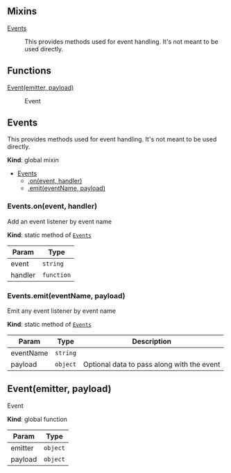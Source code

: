 ## Mixins

<dl>
<dt><a href="#Events">Events</a></dt>
<dd><p>This provides methods used for event handling. It&#39;s not meant to
be used directly.</p>
</dd>
</dl>

## Functions

<dl>
<dt><a href="#Event">Event(emitter, payload)</a></dt>
<dd><p>Event</p>
</dd>
</dl>

<a name="Events"></a>

## Events
This provides methods used for event handling. It's not meant to
be used directly.

**Kind**: global mixin  

* [Events](#Events)
    * [.on(event, handler)](#Events.on)
    * [.emit(eventName, payload)](#Events.emit)

<a name="Events.on"></a>

### Events.on(event, handler)
Add an event listener by event name

**Kind**: static method of [<code>Events</code>](#Events)  

| Param | Type |
| --- | --- |
| event | <code>string</code> | 
| handler | <code>function</code> | 

<a name="Events.emit"></a>

### Events.emit(eventName, payload)
Emit any event listener by event name

**Kind**: static method of [<code>Events</code>](#Events)  

| Param | Type | Description |
| --- | --- | --- |
| eventName | <code>string</code> |  |
| payload | <code>object</code> | Optional data to pass along with the event |

<a name="Event"></a>

## Event(emitter, payload)
Event

**Kind**: global function  

| Param | Type |
| --- | --- |
| emitter | <code>object</code> | 
| payload | <code>object</code> | 

